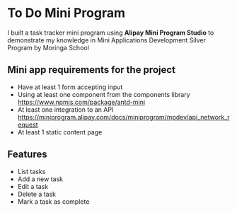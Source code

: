 # To Do Mini Program

I built a task tracker mini program using **Alipay Mini Program Studio** to demonstrate my knowledge in Mini Applications Development Silver Program by Moringa School

## Mini app requirements for the project
- Have at least 1 form accepting input
- Using at least one component from the components library https://www.npmjs.com/package/antd-mini
- At least one integration to an API https://miniprogram.alipay.com/docs/miniprogram/mpdev/api_network_request
- At least 1 static content page

## Features
- List tasks
- Add a new task
- Edit a task
- Delete a task
- Mark a task as complete